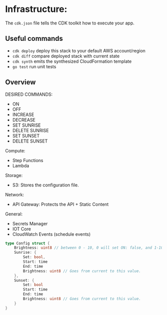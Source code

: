 # Infrastructure: 

The `cdk.json` file tells the CDK toolkit how to execute your app.

## Useful commands

 * `cdk deploy`      deploy this stack to your default AWS account/region
 * `cdk diff`        compare deployed stack with current state
 * `cdk synth`       emits the synthesized CloudFormation template
 * `go test`         run unit tests


## Overview
DESIRED COMMANDS:
- ON
- OFF
- INCREASE
- DECREASE
- SET SUNRISE 
- DELETE SUNRISE
- SET SUNSET
- DELETE SUNSET

Compute:
- Step Functions
- Lambda

Storage: 
- S3: Stores the configuration file.

Network:
- API Gateway: Protects the API + Static Content

General:
- Secrets Manager
- IOT Core
- CloudWatch Events (schedule events)

```go
type Config struct {
    Brightness: uint8 // between 0 - 10, 0 will set ON: false, and 1-10 will set ON: true
    Sunrise: {
        Set: bool,
        Start: time
        End: time
        Brightness: uint8 // Goes from current to this value.
    },
    Sunset: {
        Set: bool
        Start: time
        End: time
        Brightness: uint8 // Goes from current to this value.
    }
}
```

